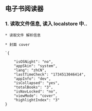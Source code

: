 ## 电子书阅读器

### 1. 读取文件信息, 读入 localstore 中..

    * 读取文件 解析信息

    * 封面 cover

    `{

        "isOSNight": "no",
        "appSkin": "system",
        "lang": "zhCN",
        "lastTimeCheck": "1734513046414",
        "appInfo": "dev",
        "isCollapsed": "yes",
        "totalBooks": "3",
        "isNavLocked": "no",
        "viewMode": "cover",
        "highlightIndex": "3"
    }
